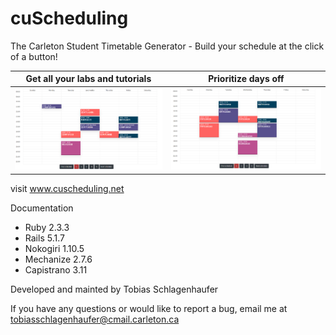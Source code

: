 # cuScheduling

The Carleton Student Timetable Generator - Build your schedule at the click of a button!

  Get all your labs and tutorials           |  Prioritize days off
:-------------------------:|:-------------------------:
 ![alt-1](cus_1.png "schedule-1") | ![alt-2](cus_2.png "schedule-2")

visit www.cuscheduling.net 

Documentation
* Ruby 2.3.3
* Rails 5.1.7
* Nokogiri 1.10.5
* Mechanize 2.7.6
* Capistrano 3.11


Developed and mainted by Tobias Schlagenhaufer

If you have any questions or would like to report a bug, email me at tobiasschlagenhaufer@cmail.carleton.ca
